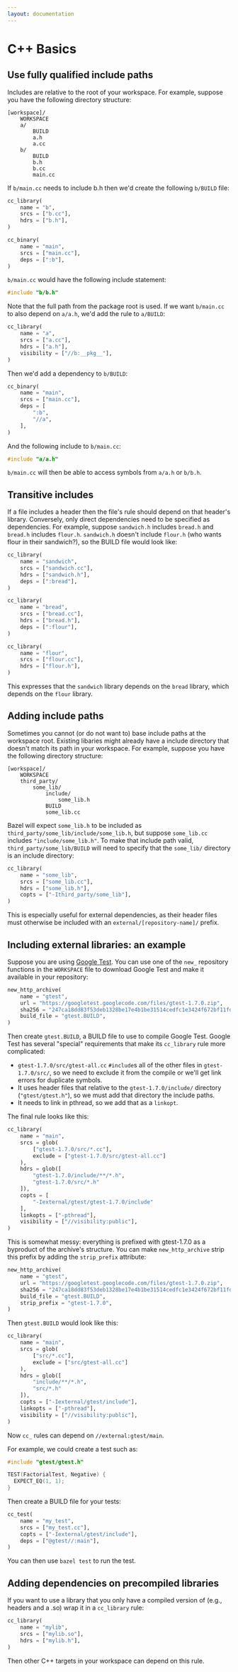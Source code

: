 ```yaml
---
layout: documentation
---
```


C++ Basics
==========

Use fully qualified include paths
---------------------------------

Includes are relative to the root of your workspace. For example, suppose
you have the following directory structure:

```
[workspace]/
    WORKSPACE
    a/
        BUILD
        a.h
        a.cc
    b/
        BUILD
        b.h
        b.cc
        main.cc
```

If `b/main.cc` needs to include b.h then we'd create the following `b/BUILD`
file:

```python
cc_library(
    name = "b",
    srcs = ["b.cc"],
    hdrs = ["b.h"],
)

cc_binary(
    name = "main",
    srcs = ["main.cc"],
    deps = [":b"],
)
```

`b/main.cc` would have the following include statement:

```cpp
#include "b/b.h"
```

Note that the full path from the package root is used. If we want `b/main.cc` to
also depend on `a/a.h`, we'd add the rule to `a/BUILD`:

```python
cc_library(
    name = "a",
    srcs = ["a.cc"],
    hdrs = ["a.h"],
    visibility = ["//b:__pkg__"],
)
```

Then we'd add a dependency to `b/BUILD`:

```python
cc_binary(
    name = "main",
    srcs = ["main.cc"],
    deps = [
        ":b",
        "//a",
    ],
)
```

And the following include to `b/main.cc`:

```cpp
#include "a/a.h"
```

`b/main.cc` will then be able to access symbols from `a/a.h` or `b/b.h`.

Transitive includes
-------------------

If a file includes a header then the file's rule should depend on that header's
library.  Conversely, only direct dependencies need to be specified as
dependencies.  For example, suppose `sandwich.h` includes `bread.h` and
`bread.h` includes `flour.h`.  `sandwich.h` doesn't include `flour.h` (who wants
flour in their sandwich?), so the BUILD file would look like:

```python
cc_library(
    name = "sandwich",
    srcs = ["sandwich.cc"],
    hdrs = ["sandwich.h"],
    deps = [":bread"],
)

cc_library(
    name = "bread",
    srcs = ["bread.cc"],
    hdrs = ["bread.h"],
    deps = [":flour"],
)

cc_library(
    name = "flour",
    srcs = ["flour.cc"],
    hdrs = ["flour.h"],
)
```

This expresses that the `sandwich` library depends on the `bread` library,
which depends on the `flour` library.

Adding include paths
--------------------

Sometimes you cannot (or do not want to) base include paths at the workspace
root. Existing libaries might already have a include directory that doesn't
match its path in your workspace.  For example, suppose you have the following
directory structure:

```
[workspace]/
    WORKSPACE
    third_party/
        some_lib/
            include/
                some_lib.h
            BUILD
            some_lib.cc
```

Bazel will expect `some_lib.h` to be included as
`third_party/some_lib/include/some_lib.h`, but suppose `some_lib.cc` includes
`"include/some_lib.h"`.  To make that include path valid,
`third_party/some_lib/BUILD` will need to specify that the `some_lib/`
directory is an include directory:

```python
cc_library(
    name = "some_lib",
    srcs = ["some_lib.cc"],
    hdrs = ["some_lib.h"],
    copts = ["-Ithird_party/some_lib"],
)
```

This is especially useful for external dependencies, as their header files
must otherwise be included with an `external/[repository-name]/` prefix.

Including external libraries: an example
----------------------------------------

Suppose you are using [Google Test](https://code.google.com/p/googletest/). You
can use one of the `new_` repository functions in the `WORKSPACE` file to
download Google Test and make it available in your repository:

```python
new_http_archive(
    name = "gtest",
    url = "https://googletest.googlecode.com/files/gtest-1.7.0.zip",
    sha256 = "247ca18dd83f53deb1328be17e4b1be31514cedfc1e3424f672bf11fd7e0d60d",
    build_file = "gtest.BUILD",
)
```

Then create `gtest.BUILD`, a BUILD file to use to compile Google Test.
Google Test has several "special" requirements that make its `cc_library` rule
more complicated:

* `gtest-1.7.0/src/gtest-all.cc` `#include`s all of the other files in
  `gtest-1.7.0/src/`, so we need to exclude it from the compile or we'll get
  link errors for duplicate symbols.
* It uses header files that relative to the `gtest-1.7.0/include/` directory
  (`"gtest/gtest.h"`), so we must add that directory the include paths.
* It needs to link in pthread, so we add that as a `linkopt`.

The final rule looks like this:

```python
cc_library(
    name = "main",
    srcs = glob(
        ["gtest-1.7.0/src/*.cc"],
        exclude = ["gtest-1.7.0/src/gtest-all.cc"]
    ),
    hdrs = glob([
        "gtest-1.7.0/include/**/*.h",
        "gtest-1.7.0/src/*.h"
    ]),
    copts = [
        "-Iexternal/gtest/gtest-1.7.0/include"
    ],
    linkopts = ["-pthread"],
    visibility = ["//visibility:public"],
)
```

This is somewhat messy: everything is prefixed with gtest-1.7.0 as a byproduct
of the archive's structure. You can make `new_http_archive` strip this prefix by
adding the `strip_prefix` attribute:

```python
new_http_archive(
    name = "gtest",
    url = "https://googletest.googlecode.com/files/gtest-1.7.0.zip",
    sha256 = "247ca18dd83f53deb1328be17e4b1be31514cedfc1e3424f672bf11fd7e0d60d",
    build_file = "gtest.BUILD",
    strip_prefix = "gtest-1.7.0",
)
```

Then `gtest.BUILD` would look like this:

```python
cc_library(
    name = "main",
    srcs = glob(
        ["src/*.cc"],
        exclude = ["src/gtest-all.cc"]
    ),
    hdrs = glob([
        "include/**/*.h",
        "src/*.h"
    ]),
    copts = ["-Iexternal/gtest/include"],
    linkopts = ["-pthread"],
    visibility = ["//visibility:public"],
)
```

Now `cc_` rules can depend on `//external:gtest/main`.

For example, we could create a test such as:

```cpp
#include "gtest/gtest.h"

TEST(FactorialTest, Negative) {
  EXPECT_EQ(1, 1);
}
```

Then create a BUILD file for your tests:

```python
cc_test(
    name = "my_test",
    srcs = ["my_test.cc"],
    copts = ["-Iexternal/gtest/include"],
    deps = ["@gtest//:main"],
)
```

You can then use `bazel test` to run the test.


Adding dependencies on precompiled libraries
--------------------------------------------

If you want to use a library that you only have a compiled version of (e.g.,
headers and a .so) wrap it in a `cc_library` rule:

```python
cc_library(
    name = "mylib",
    srcs = ["mylib.so"],
    hdrs = ["mylib.h"],
)
```

Then other C++ targets in your workspace can depend on this rule.
